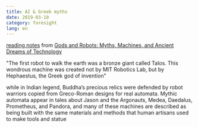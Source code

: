 ```yaml
---
title: AI & Greek myths
date: 2019-03-10
category: foresight
lang: en
---
```

[reading notes](https://www.futurity.org/artificial-intelligence-greek-myths-1999792/)
from
[Gods and Robots: Myths, Machines, and Ancient Dreams of Technology](https://press.princeton.edu/titles/14162.html)

"The first robot to walk the earth was a bronze giant called Talos. This wondrous machine was created not by MIT Robotics Lab, but by Hephaestus, the Greek god of invention"

while in Indian legend, Buddha’s precious relics were defended by robot warriors copied from Greco-Roman designs for real automata. Mythic automata appear in tales about Jason and the Argonauts, Medea, Daedalus, Prometheus, and Pandora, and many of these machines are described as being built with the same materials and methods that human artisans used to make tools and statue

